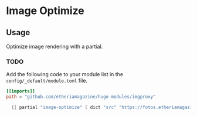 # Image Optimize

## Usage

Optimize image rendering with a partial.


### TODO

Add the following code to your module list in the `config/_default/module.toml` file.

```toml
[[imports]]
path = "github.com/etheriamagazine/hugo-modules/imgproxy"
```

```go 
  {{ partial "image-optimize" ( dict "src" "https://fotos.etheriamagazine.com/2024/04/portada-mujeres-viajeras.jpg" ) }}
```
